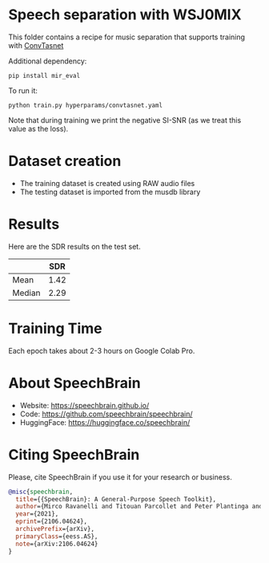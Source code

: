 # Speech separation with WSJ0MIX
This folder contains a recipe for music separation that supports training with [ConvTasnet](https://arxiv.org/abs/1809.07454)

Additional dependency:
```
pip install mir_eval
```

To run it:

```
python train.py hyperparams/convtasnet.yaml
```
Note that during training we print the negative SI-SNR (as we treat this value as the loss).


# Dataset creation
* The training dataset is created using RAW audio files
* The testing dataset is imported from the musdb library


# Results

Here are the SDR results on the test set.

| | SDR |
|--- | --- |
|Mean | 1.42 |
|Median | 2.29 |


# Training Time
Each epoch takes about 2-3 hours on Google Colab Pro.

# **About SpeechBrain**
- Website: https://speechbrain.github.io/
- Code: https://github.com/speechbrain/speechbrain/
- HuggingFace: https://huggingface.co/speechbrain/


# **Citing SpeechBrain**
Please, cite SpeechBrain if you use it for your research or business.

```bibtex
@misc{speechbrain,
  title={{SpeechBrain}: A General-Purpose Speech Toolkit},
  author={Mirco Ravanelli and Titouan Parcollet and Peter Plantinga and Aku Rouhe and Samuele Cornell and Loren Lugosch and Cem Subakan and Nauman Dawalatabad and Abdelwahab Heba and Jianyuan Zhong and Ju-Chieh Chou and Sung-Lin Yeh and Szu-Wei Fu and Chien-Feng Liao and Elena Rastorgueva and François Grondin and William Aris and Hwidong Na and Yan Gao and Renato De Mori and Yoshua Bengio},
  year={2021},
  eprint={2106.04624},
  archivePrefix={arXiv},
  primaryClass={eess.AS},
  note={arXiv:2106.04624}
}
```
